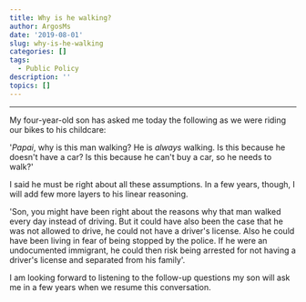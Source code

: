 ```yaml
---
title: Why is he walking?
author: ArgosMs
date: '2019-08-01'
slug: why-is-he-walking
categories: []
tags:
  - Public Policy
description: ''
topics: []
---
```


***

My four-year-old son has asked me today the following as we were riding our bikes to his childcare:

'*Papai*, why is this man walking? He is *always* walking. Is this because he doesn't have a car? Is this because he can't buy a car, so he needs to walk?'

I said he must be right about all these assumptions. In a few years, though, I will add few more layers to his linear reasoning.

'Son, you might have been right about the reasons why that man walked every day instead of driving. But it could have also been the case that he was not allowed to drive, he could not have a driver's license. Also he could have been living in fear of being stopped by the police. If he were an undocumented immigrant, he could then risk being arrested for not having a driver's license and separated from his family'.

I am looking forward to listening to the follow-up questions my son will ask me in a few years when we resume this conversation.
